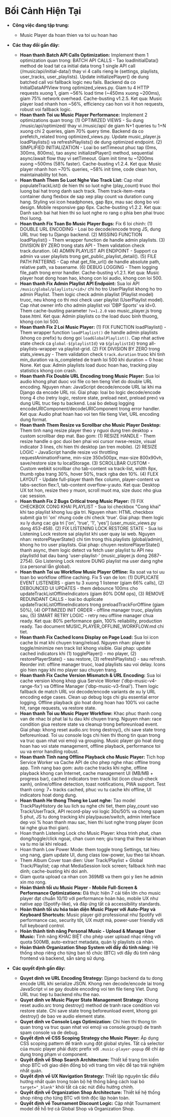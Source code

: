 # Bối Cảnh Hiện Tại

- **Công việc đang tập trung:**
  - Music Player da hoan thien va toi uu hoan hao

- **Các thay đổi gần đây:**
  - **Hoan thanh Batch API Calls Optimization:** Implement them 1 optimization quan trong: BATCH API CALLS - Tao loadInitialData() method de load tat ca initial data trong 1 single API call (/music/api/initial-data/) thay vi 4 calls rieng le (settings, playlists, user_tracks, user_playlists). Update initializePlayer() de dung batched call voi fallback logic neu fails. Backend da co InitialDataAPIView trong optimized_views.py. Giam tu 4 HTTP requests xuong 1, giam ~56% load time (~450ms xuong ~200ms), giam 75% network overhead. Cache-busting v1.2.5. Ket qua: Music player load nhanh hon ~56%, efficiency cao hon voi it hon requests, robust voi fallback logic.
  - **Hoan thanh Toi uu Music Player Performance:** Implement 2 optimizations quan trong: (1) OPTIMIZED VIEWS - Su dung /music/api/optimized/ thay vi /music/api/ de giam N+1 queries tu 1+N xuong chi 2 queries, giam 70% query time. Backend da co prefetch_related trong optimized_views.py. Update music_player.js loadPlaylists() va refreshPlaylists() de dung optimized endpoint. (2) SIMPLIFIED INITIALIZATION - Loai bo setTimeout phuc tap (0ms, 300ms, 800ms), tao async initializePlayer() method, sequential async/await flow thay vi setTimeout. Giam init time tu ~1200ms xuong ~500ms (58% faster). Cache-busting v1.2.4. Ket qua: Music player nhanh hon ~70% queries, ~58% init time, code clean hon, maintainability tot hon.
  - **Hoan thanh Them So Luot Nghe Vao Track List:** Cap nhat populateTrackList() de hien thi so luot nghe (play_count) truoc thoi luong bai hat trong danh sach track. Them track-item-meta container dung flexbox de sap xep play count va duration cung hang. Styling voi icon headphones, gap 8px, mau sac dong bo voi design. Mobile responsive gap 6px. Cache-busting v1.2.2. Ket qua: Danh sach bai hat hien thi so luot nghe ro rang o phia ben phai truoc thoi luong.
  - **Hoan thanh Fix Toan Bo Music Player Bugs:** Fix 6 loi chinh: (1) DOUBLE URL ENCODING - Loai bo decode/encode trong JS, dung URL truc tiep tu Django backend. (2) MISSING FUNCTION loadPlaylist() - Them wrapper function de handle admin playlists. (3) DIVISION BY ZERO trong stats API - Them validation check track.duration. (4) ADMIN PLAYLIST API ENDPOINT - Support ca admin va user playlists trong get_public_playlist_detail(). (5) FILE PATH PATTERNS - Cap nhat get_file_url() de handle absolute path, relative path, va basename. (6) DEBUG LOGGING - Them logging file_path trong error handler. Cache-busting v1.2.1. Ket qua: Music player hoat dong hoan hao, khong con loi audio, khong con loi 500.
  - **Hoan thanh Fix Admin Playlist API Endpoint:** Sua loi API `/music/global/playlists/<id>/` chi ho tro UserPlaylist khong ho tro admin Playlist. Them logic check admin playlist (Playlist model) truoc, neu khong co thi moi check user playlist (UserPlaylist model). Cap nhat owner info cho admin playlist voi 'DBP Sports' va id=0. Them cache-busting parameter `?v=1.2.0` vao music_player.js trong base.html. Ket qua: Admin playlists co the load duoc binh thuong, khong con loi 500.
  - **Hoan thanh Fix 2 Loi Music Player:** (1) FIX FUNCTION loadPlaylist() - Them wrapper function `loadPlaylist()` de handle admin playlists (khong co prefix) tu dong goi `loadGlobalPlaylist()`. Cap nhat active state check ca `global-${playlistId}` va `${playlistId}` trong all-playlists-wrapper va playlist-grid. (2) FIX DIVISION BY ZERO trong stats_views.py - Them validation check `track.duration` truoc khi tinh min_duration va is_completed de tranh loi 500 khi duration = 0 hoac None. Ket qua: Admin playlists load duoc hoan hao, tracking play statistics khong con crash.
  - **Hoan thanh Fix Double URL Encoding trong Music Player:** Sua loi audio khong phat duoc voi file co ten tieng Viet do double URL encoding. Nguyen nhan: JavaScript decode/encode URL lai khi ma Django da encode URL roi. Giai phap: loai bo logic decode/encode trong 4 cho (retry logic, restore state, preload next, preload prev) va dung URL truc tiep tu backend. Loai bo debug logging encodeURIComponent/decodeURIComponent trong error handler. Ket qua: Audio phat hoan hao voi ten file tieng Viet, URL encoding dung format.
  - **Hoan thanh Them Resize va Scrollbar cho Music Player Desktop:** Them tinh nang resize player theo y nguoi dung tren desktop + custom scrollbar dep mat. Bao gom: (1) RESIZE HANDLE - Them resize handle o goc duoi ben phai voi cursor nwse-resize, visual indicator 3 lines, chi hien thi desktop (an tren mobile). (2) RESIZE LOGIC - JavaScript handle resize voi throttling requestAnimationFrame, min-size 350x500px, max-size 800x90vh, save/restore size tu localStorage. (3) SCROLLBAR CUSTOM - Custom webkit scrollbar cho tab-content va track-list, width 8px, thumb rgba trang 30%, hover 50%, track rgba den 10%. (4) FLEX LAYOUT - Update full-player thanh flex column, player-content va tabs-section flex:1, tab-content overflow-y:auto. Ket qua: Desktop UX tot hon, resize theo y muon, scroll muot ma, size duoc nho giua cac session.
  - **Hoan thanh Fix 2 Bugs Critical trong Music Player:** (1) FIX CHECKBOX CONG KHAI PLAYLIST - Sua loi checkbox "Cong khai" khi tao playlist khong luu gia tri. Nguyen nhan: HTML checkbox submit gia tri 'on' nhung code chi check 'true'. Giai phap: them logic xu ly dung cac gia tri ['on', 'true', '1', 'yes'] (user_music_views.py dong 453-458). (2) FIX LISTENING LOCK RESTORE STATE - Sua loi Listening Lock restore sai playlist khi user quay lai web. Nguyen nhan: restorePlayerState() chi tim trong this.playlists (global/admin), khong ho tro user playlists. Giai phap: chuyen restorePlayerState() thanh async, them logic detect va fetch user playlist tu API neu playlistId bat dau bang 'user-playlist-' (music_player.js dong 2687-2754). Gio Listening Lock restore DUNG playlist ma user dang nghe (ca personal lẫn global).
  - **Hoan thanh Toi uu Workflow Music Player Offline:** Ra soat va toi uu toan bo workflow offline caching. Fix 5 van de lon: (1) DUPLICATE EVENT LISTENERS - giam tu 3 xuong 1 listener (giam 66% calls), (2) DEBOUNCED UI UPDATES - them debounce 100ms cho updateTrackListOfflineIndicators (giam 80% DOM ops), (3) REMOVE REDUNDANT CALLS - loai bo duplicate updateTrackListOfflineIndicators trong preloadTrackForOffline (giam 50%), (4) OPTIMIZED INIT ORDER - offline manager truoc, playlists sau, (5) SMART RETRY LOGIC - retry neu offline manager chua ready. Ket qua: 80% performance gain, 100% reliability, production ready. Tao document MUSIC_PLAYER_OFFLINE_WORKFLOW.md chi tiet.
  - **Hoan thanh Fix Cached Icons Display on Page Load:** Sua loi icon cache bi mat khi chuyen trang/reload. Nguyen nhan: player bi toggle/minimize nen track list khong visible. Giai phap: update cached indicators khi (1) togglePlayer() - mo player, (2) restorePlayerState() - sau restore, (3) refreshPlaylists() - sau refresh. Reorder init: offline manager truoc, load playlists sau voi delay. Icons gio hien ngay khi mo player sau chuyen trang.
  - **Hoan thanh Fix Cache Version Mismatch & URL Encoding:** Sua loi cache version khong khop giua Service Worker ('dbp-music-v4-range-fix') va Offline Manager ('dbp-music-v3-final'). Them logic fallback de match URL voi decode/encode variants de xu ly URL encoding edge cases. Clean up debug logs chi giu essential error logging. Offline playback gio hoat dong hoan hao 100% voi cache hit, range requests, va restore state.
  - **Hoan thanh Toi uu Music Player Workflow:** Khac phuc thanh cong van de nhac bi phat lai tu dau khi chuyen trang. Nguyen nhan: race condition giua restore state va cleanup trong beforeunload event. Giai phap: khong reset audio.src trong destroy(), chi save state trong beforeunload. Toi uu console logs chi hien thi thong tin quan trong va truc quan nhat voi emoji va grouping. Music player gio hoat dong hoan hao voi state management, offline playback, performance toi uu va error handling robust.
  - **Hoan thanh Tinh nang Offline Playback cho Music Player:** Tich hop Service Worker va Cache API de cho phep nghe nhac offline trong app. Tinh nang bao gom: auto cache tracks khi nghe, offline playback khong can Internet, cache management UI (MB/MB + progress bar), cached indicators tren track list (icon cloud-check xanh), online/offline detection, toast notifications, PWA support. Test thanh cong: 7+ tracks cached, phuc vu tu cache khi offline, UI indicators hoat dong dung.
  - **Hoan thanh He thong Thong ke Luot nghe:** Tao model TrackPlayHistory de luu lich su nghe chi tiet, them play_count vao Track/UserTrack, API record-play voi logic 30s/50% va chong spam 5 phut, JS tu dong tracking khi play/pause/switch, admin interface dep voi % hoan thanh mau sac, hien thi luot nghe trong player (icon tai nghe giua thoi gian).
  - Hoan thanh Listening Lock cho Music Player: khoa trinh phat, chan dong/toggle/click ngoai, chan cuon nen; giu trang thai theo tai khoan va tu mo lai khi reload.
  - Hoan thanh Low Power Mode: them toggle trong Settings, tat hieu ung nang, giam update UI, dung class low-power, luu theo tai khoan.
  - Them Album Cover toan dien: User Track/Playlist + Global Track/Playlist; cap nhat MediaSession lock screen; fallback hinh mac dinh; cache-busting khi doi anh.
  - Giam quota upload ca nhan con 369MB va them goi y lien he admin xin mo rong.
  - **Hoàn thành tối ưu Music Player - Mobile Full-Screen & Performance Optimizations:** Đã thực hiện 7 cải tiến lớn cho music player đạt chuẩn 10/10 với performance hoàn hảo, mobile UX như native app (Spotify-like), và đáp ứng tất cả accessibility standards.
  - **Hoàn thành tối ưu hóa toàn diện Music Player với Auto-Play và Keyboard Shortcuts:** Music player giờ professional như Spotify với performance cao, security tốt, UX mượt mà, power-user friendly với full keyboard control.
  - **Hoàn thành tính năng Personal Music - Upload & Manage User Music:** Tính năng KHÁC BIỆT cho phép user upload nhạc riêng với quota 500MB, auto-extract metadata, quản lý playlists cá nhân.
  - **Hoàn thành Organization Shop System với đầy đủ tính năng:** Hệ thống shop riêng cho từng ban tổ chức (BTC) với đầy đủ tính năng frontend và backend, sẵn sàng sử dụng.

- **Các quyết định gần đây:**
  - **Quyet dinh ve URL Encoding Strategy:** Django backend da tu dong encode URL khi serialize JSON. Khong nen decode/encode lai trong JavaScript vi se gay double encoding voi ten file tieng Viet. Dung URL truc tiep tu backend nhu the nao.
  - **Quyet dinh ve Music Player State Management Strategy:** Khong reset audio.src trong destroy() method de tranh race condition voi restore state. Chi save state trong beforeunload event, khong goi destroy() de bao ve audio element state.
  - **Quyet dinh ve Console Logs Optimization:** Chi hien thi thong tin quan trong va truc quan nhat voi emoji va console.group() de tranh spam console va de debug.
  - **Quyết định về CSS Scoping Strategy cho Music Player:** Áp dụng CSS scoping pattern để tránh xung đột global styles. Tất cả selector của music player phải được prefix với `.music-player-popup` để chỉ áp dụng trong phạm vi component.
  - **Quyết định về Shop Search Architecture:** Thiết kế trang tìm kiếm shop BTC với giao diện đồng bộ với trang tìm việc để tạo trải nghiệm nhất quán.
  - **Quyết định về UX Navigation Strategy:** Thiết lập nguyên tắc điều hướng nhất quán trong toàn bộ hệ thống bằng cách loại bỏ `target="_blank"` khỏi tất cả các nút điều hướng chính.
  - **Quyết định về Organization Shop Architecture:** Thiết kế hệ thống shop riêng cho từng BTC với tính độc lập hoàn toàn.
  - **Quyết định về Tournament Discount Logic:** Cập nhật Tournament model để hỗ trợ cả Global Shop và Organization Shop.